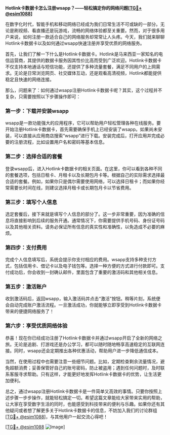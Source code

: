 **Hotlink卡数据卡怎么注册wsapp？——轻松搞定你的网络问题[[TG💪+ @esim1088](https://t.me/s/esim1088)]**

在数字化时代，智能手机和移动网络已经成为我们日常生活不可或缺的一部分。无论是刷视频、看直播还是玩游戏，流畅的网络体验都至关重要。然而，对于很多用户来说，如何注册一款适合自己的网络服务却常常让人头疼。今天，我们就来聊聊Hotlink卡数据卡以及如何通过wsapp快速注册并享受优质的网络服务。

首先，让我们了解一下什么是Hotlink卡数据卡。Hotlink是马来西亚一家知名的电信运营商，其提供的数据卡服务因其性价比高而受到广泛欢迎。Hotlink卡数据卡不仅支持本地通话与短信功能，还提供了多种流量套餐，满足不同用户的上网需求。无论是日常浏览网页、社交媒体互动，还是观看高清视频，Hotlink都能提供稳定且快速的网络连接。

那么，问题来了：如何通过wsapp注册Hotlink卡数据卡呢？其实，这个过程并不复杂，只需要按照以下步骤操作即可：

### **第一步：下载并安装wsapp**
wsapp是一款功能强大的应用程序，它可以帮助用户轻松管理各种在线服务。要开始注册Hotlink卡数据卡，首先需要确保手机上已经安装了wsapp。如果尚未安装，可以直接从应用商店搜索“wsapp”进行下载。安装完成后，打开应用并完成必要的注册流程，比如设置用户名和密码等基本信息。

### **第二步：选择合适的套餐**
登录wsapp后，进入Hotlink卡数据卡的相关页面。在这里，你可以看到各种不同的套餐选项，包括日租卡、月租卡以及长期包月卡等。根据自己的实际需求选择最合适的套餐。例如，如果你只是偶尔需要使用网络，可以选择日租卡；而如果你经常需要长时间在线，则建议选择月租卡或长期包月卡以节省费用。

### **第三步：填写个人信息**
选定套餐后，接下来就是填写个人信息的部分了。这一步非常重要，因为准确的信息将直接影响到后续的服务开通。通常情况下，你需要提供手机号码、身份证号码以及其他相关资料。请务必保证所有信息的真实性和准确性，以免造成不必要的麻烦。

### **第四步：支付费用**
完成个人信息填写后，系统会提示你支付相应的费用。wsapp支持多种支付方式，包括信用卡、借记卡以及电子钱包等。选择一种方便的方式进行付款即可。支付成功后，你会收到一封确认邮件，里面包含了重要的激活码和其他相关信息。

### **第五步：激活账户**
收到激活码后，返回wsapp，输入激活码并点击“激活”按钮。稍等片刻，系统便会自动完成账户激活流程。一旦激活成功，你就能够立即享受到Hotlink卡数据卡带来的便捷网络服务了！

### **第六步：享受优质网络体验**
恭喜！现在你已经成功注册了Hotlink卡数据卡并通过wsapp开启了全新的网络之旅。无论是追剧、打游戏还是办公学习，都可以随时随地畅享高速稳定的互联网连接。同时，wsapp还会定期推出各种优惠活动，帮助用户进一步降低通信成本。

当然，在使用过程中也需要注意一些细节问题。比如，定期检查剩余流量情况，避免超额消费；妥善保管好自己的账号密码，防止被盗用；遇到任何问题时，及时联系客服寻求帮助。只有这样，才能更好地发挥Hotlink卡数据卡的优势，让生活更加便利。

总之，通过wsapp注册Hotlink卡数据卡是一件简单又高效的事情。只要你按照上述步骤一步步操作，就能轻松搞定一切。希望这篇文章能给大家带来实用的帮助，让大家在享受数字生活的同时，也能感受到科技带来的便利与乐趣。如果你还有其他疑问或者想了解更多关于Hotlink卡数据卡的信息，不妨加入我们的讨论群组[[TG💪+ @esim1088](https://t.me/s/esim1088)]，与其他用户一起交流心得吧！

[[TG💪+ @esim1088](https://t.me/s/esim1088) ![Image](https://i.postimg.cc/4NQfJmqS/Snipaste-2025-05-13-00-14-12.png)]